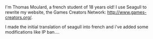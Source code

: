 <!-- Name: User/MrCool -->
<!-- Version: 2 -->
<!-- Last-Modified: 2005/11/15 13:29:14 -->
<!-- Author: werner -->

I'm Thomas Moulard, a french student of 18 years old!
I use Seagull to rewrite my website, the Games Creators Network: http://www.games-creators.org/.

I made the initial translation of seagull into french and i've added some modifications like IP ban....